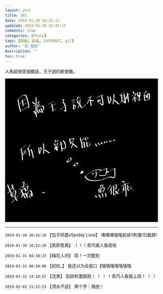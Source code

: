 ```yaml
---
layout: post
title: 365
date: 2019-01-30 16:35:12
updated: 2019-01-30 16:35:12
comments: true
categories: [Photo]
tags: [超蝙, 超蝠, SUPERBAT, gif]
author: "恋_独哲"
description: ""
toc: true
---
```


<p>人魚超很乖很聽話，王子說的都會聽。<br /></p>

![](https://raw.githubusercontent.com/alicewish/maple50821/master/img_YW5MWVN1NEpoZFVScFFtdmM1YUtLME9QYUJyeWVsbC9ONWtkeTJ5TFB3Yno1TUhTc3FtZjB3PT0.gif)

---

`2019-01-30 16:41:16` 【包子阿爵xSpidey Love】 噢噢噢哦哦前排!!刺激!已截屏!

`2019-01-30 16:52:10` 【若即若离】 ！！！乖巧美人鱼稳啦

`2019-01-31 04:38:27` 【梅花人间】 耶！一次截到

`2019-01-31 06:20:06` 【祀玖\_】 我还以为会是口【嘻嘻嘻嘻嘻嘻嘻

`2019-01-31 14:18:57` 【沈类】 前排刺激围观！ ！ ！ ！乖巧人鱼我上班！ ！ ！

`2019-02-03 21:22:23` 【清水不适】 两个字：搞他！
